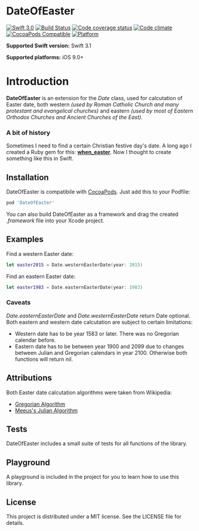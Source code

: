 # DateOfEaster
[![Swift 3.0](https://img.shields.io/badge/Swift-3.1-yellow.svg?style=flat)](https://developer.apple.com/swift/) [![Build Status](https://img.shields.io/travis/loyolny/DateOfEaster/master.svg?style=flat-square)](https://travis-ci.org/loyolny/DateOfEaster) [![Code coverage status](https://img.shields.io/codecov/c/github/loyolny/DateOfEaster.svg?style=flat-square)](http://codecov.io/github/loyolny/DateOfEaster) [![Code climate](https://img.shields.io/codeclimate/github/loyolny/DateOfEaster.svg)](https://codeclimate.com/github/Loyolny/DateOfEaster) [![CocoaPods Compatible](https://img.shields.io/cocoapods/v/DateOfEaster.svg)](https://img.shields.io/cocoapods/v/DateOfEaster) [![Platform](https://img.shields.io/cocoapods/p/DateOfEaster.svg?style=flat)](http://cocoadocs.org/docsets/DateOfEaster)

**Supported Swift version:** Swift 3.1

**Supported platforms:** iOS 9.0+

# Introduction
**DateOfEaster** is an extension for the _Date_ class, used for calcutation of Easter date, both western _(used by Roman Catholic Church and many protestant and evangelical churches)_ and eastern _(used by most of Eastern Orthodox Churches and Ancient Churches of the East)_.

### A bit of history
Sometimes I need to find a certain Christian festive day's date. A long ago I created a Ruby gem for this: **[when_easter](https://github.com/Loyolny/when_easter)**. Now I thought to create something like this in Swift.

## Installation
DateOfEaster is compatibile with [CocoaPods](http://cocoapods.org/). Just add this to
your Podfile:

```ruby
pod 'DateOfEaster'
```

You can also build DateOfEaster as a framework and drag the created _.framework_ file into your Xcode project.

## Examples
Find a western Easter date:
```Swift
let easter2015 = Date.westernEasterDate(year: 2015)
```

Find an eastern Easter date:
```Swift
let easter1983 = Date.easternEasterDate(year: 1983)
```
### Caveats
_Date.easternEasterDate_ and _Date.westernEasterDate_ return Date optional. Both eastern and western date calcutation are subject to certain limitations:
* Western date has to be year 1583 or later. There was no Gregorian calendar before.
* Eastern date has to be between year 1900 and 2099 due to changes between Julian and Gregorian calendars in year 2100.
Otherwise both functions will return *nil*.

## Attributions

Both Easter date calcutation algorithms were taken from Wikipedia:
* [Gregorian Algorithm](https://en.wikipedia.org/wiki/Computus#Anonymous_Gregorian_algorithm)
* [Meeus's Julian Algorithm](https://en.wikipedia.org/wiki/Computus#Meeus.27_Julian_algorithm)

## Tests
DateOfEaster includes a small suite of tests for all functions of the library.

## Playground
A playground is included in the project for you to learn how to use this library.

## License

This project is distributed under a MIT license. See the LICENSE file
for details.
